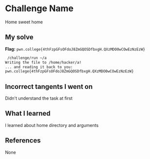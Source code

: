 # Challenge Name
Home sweet home

## My solve
**Flag:** `pwn.college{4thFzpGFsOFdoJ8ZmGQOSDfbxgH.QXzMDO0wCOwEzNzEzW}`

```bash
 /challenge/run ~/a
Writing the file to /home/hacker/a!
... and reading it back to you:
pwn.college{4thFzpGFsOFdoJ8ZmGQOSDfbxgH.QXzMDO0wCOwEzNzEzW}
```
## Incorrect tangents I went on
Didn't understand the task at first

## What I learned
I learned about home directory and arguments

## References 
None
